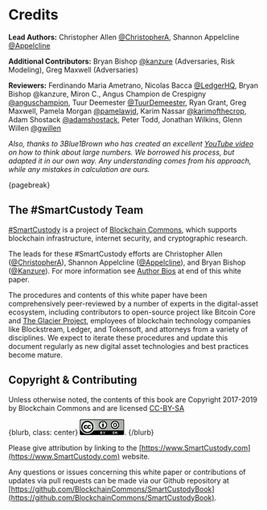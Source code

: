 # Credits #

**Lead Authors:** Christopher Allen [@ChristopherA](https://twitter.com/ChristopherA), Shannon Appelcline [@Appelcline](https://twitter.com/Appelcline)

**Additional Contributors:** Bryan Bishop [@kanzure](https://twitter.com/kanzure) (Adversaries, Risk Modeling), Greg Maxwell (Adversaries)

**Reviewers:** Ferdinando Maria Ametrano, Nicolas Bacca [@LedgerHQ](https://twitter.com/LedgerHQ), Bryan Bishop @kanzure, Miron C., Angus Champion de Crespigny [@anguschampion](https://twitter.com/AngusChampion), Tuur Deemester [@TuurDemeester](https://twitter.com/TuurDemeester), Ryan Grant, Greg Maxwell, Pamela Morgan [@pamelawjd](https://twitter.com/pamelawjd), Karim Nassar [@karimofthecrop](https://twitter.com/karimofthecrop), Adam Shostack [@adamshostack](https://twitter.com/adamshostack), Peter Todd, Jonathan Wilkins, Glenn Willen [@gwillen](https://twitter.com/gwillen)

_Also, thanks to 3Blue1Brown who has created an excellent [*YouTube video*](https://www.youtube.com/watch?v=S9JGmA5_unY) on how to think about large numbers. We borrowed his process, but adapted it in our own way. Any understanding comes from his approach, while any mistakes in calculation are ours._

{pagebreak}

## The #SmartCustody Team

[#SmartCustody](https://www.SmartCustody.com) is a project of [Blockchain Commons](https://www.BlockchainCommons.com), which supports blockchain infrastructure, internet security, and cryptographic research.

The leads for these #SmartCustody efforts are Christopher Allen ([@ChristopherA](https://twitter.com/ChristopherA)), Shannon Appelcline ([@Appelcline](https://twitter.com/Appelcline)), and Bryan Bishop ([@Kanzure](https://twitter.com/kanzure)). For more information see [Author Bios](#author-bios) at end of this white paper.

The procedures and contents of this white paper have been comprehensively peer-reviewed by a number of experts in the digital-asset ecosystem, including contributors to open-source project like Bitcoin Core and [The Glacier Project](https://glacierprotocol.org/), employees of blockchain technology companies like Blockstream, Ledger, and Tokensoft, and attorneys from a variety of disciplines. We expect to iterate these procedures and update this document regularly as new digital asset technologies and best practices become mature.

## Copyright & Contributing

Unless otherwise noted, the contents of this book are Copyright 2017-2019 by Blockchain Commons and are licensed [CC-BY-SA](https://creativecommons.org/licenses/by-sa/4.0/) 

{blurb, class: center}
![](resources/cc-by-sa.png).
{/blurb}

Please give attribution by linking to the [https://www.SmartCustody.com](https://www.SmartCustody.com) website.

Any questions or issues concerning this white paper or contributions of updates via pull requests can be made via our Github repository at [https://github.com/BlockchainCommons/SmartCustodyBook](https://github.com/BlockchainCommons/SmartCustodyBook).



